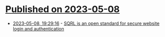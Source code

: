 # [Published on 2023-05-08](index.md)

* [2023-05-08, 19:29:16](https://lobste.rs/s/tid0t4/sqrl_is_open_standard_for_secure_website) - [SQRL is an open standard for secure website login and authentication](https://en.m.wikipedia.org/wiki/SQRL)
